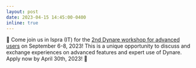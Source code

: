 ```yaml
---
layout: post
date: 2023-04-15 14:45:00-0400
inline: true
---
```


:mega: Come join us in Ispra (IT) for the [2nd Dynare workshop for advanced users](https://www.dynare.org/events/dynare-workshop-for-advanced-users-2023-open/) on September 6-8, 2023! This is a unique opportunity to discuss and exchange experiences on advanced features and expert use of Dynare. Apply now by April 30th, 2023! :mega: